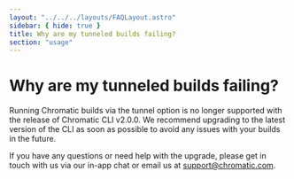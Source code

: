 ```yaml
---
layout: "../../../layouts/FAQLayout.astro"
sidebar: { hide: true }
title: Why are my tunneled builds failing?
section: "usage"
---
```


# Why are my tunneled builds failing?

Running Chromatic builds via the tunnel option is no longer supported with the release of Chromatic CLI v2.0.0. We recommend upgrading to the latest version of the CLI as soon as possible to avoid any issues with your builds in the future.

If you have any questions or need help with the upgrade, please get in touch with us via our in-app chat or email us at support@chromatic.com.
